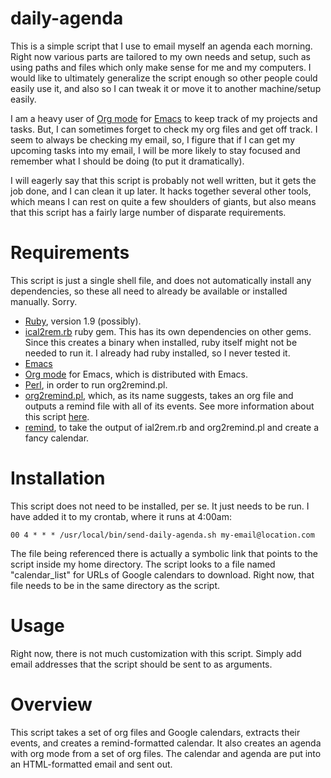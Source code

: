 daily-agenda
============

This is a simple script that I use to email myself an agenda each morning.  Right now various parts are tailored to my own needs and setup, such as using paths and files which only make sense for me and my computers.  I would like to ultimately generalize the script enough so other people could easily use it, and also so I can tweak it or move it to another machine/setup easily.

I am a heavy user of [Org mode](http://orgmode.org/) for [Emacs](http://www.gnu.org/software/emacs/) to keep track of my projects and tasks.  But, I can sometimes forget to check my org files and get off track.  I seem to always be checking my email, so, I figure that if I can get my upcoming tasks into my email, I will be more likely to stay focused and remember what I should be doing (to put it dramatically).

I will eagerly say that this script is probably not well written, but it gets the job done, and I can clean it up later.  It hacks together several other tools, which means I can rest on quite a few shoulders of giants, but also means that this script has a fairly large number of disparate requirements.

Requirements
============

This script is just a single shell file, and does not automatically install any dependencies, so these all need to already be available or installed manually.  Sorry.

  * [Ruby](https://www.ruby-lang.org/), version 1.9 (possibly).
  * [ical2rem.rb](https://github.com/courts/ical2rem.rb) ruby gem.  This has its own dependencies on other gems.  Since this creates a binary when installed, ruby itself might not be needed to run it.  I already had ruby installed, so I never tested it.
  * [Emacs](http://www.gnu.org/software/emacs/)
  * [Org mode](http://orgmode.org/) for Emacs, which is distributed with Emacs.
  * [Perl](http://www.perl.org/), in order to run org2remind.pl.
  * [org2remind.pl](http://orgmode.org/worg/code/perl/org2remind.pl), which, as its name suggests, takes an org file and outputs a remind file with all of its events.  See more information about this script [here](http://orgmode.org/worg/org-tools/index.html#sec-2-14).
  * [remind](http://www.roaringpenguin.com/products/remind), to take the output of ial2rem.rb and org2remind.pl and create a fancy calendar.

Installation
============

This script does not need to be installed, per se.  It just needs to be run.  I have added it to my crontab, where it runs at 4:00am:

    00 4 * * * /usr/local/bin/send-daily-agenda.sh my-email@location.com

The file being referenced there is actually a symbolic link that points to the script inside my home directory.  The script looks to a file named "calendar_list" for URLs of Google calendars to download.  Right now, that file needs to be in the same directory as the script.

Usage
=====

Right now, there is not much customization with this script.  Simply add email addresses that the script should be sent to as arguments.

Overview
========

This script takes a set of org files and Google calendars, extracts their events, and creates a remind-formatted calendar.  It also creates an agenda with org mode from a set of org files.  The calendar and agenda are put into an HTML-formatted email and sent out.
